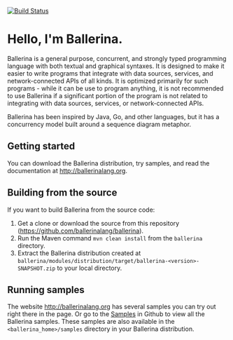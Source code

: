 [![Build Status](https://wso2.org/jenkins/job/ballerinalang/job/ballerina/badge/icon)](https://wso2.org/jenkins/job/ballerinalang/job/ballerina/)

# Hello, I'm Ballerina.

Ballerina is a general purpose, concurrent, and strongly typed programming language with both textual and graphical syntaxes. It is designed to make it easier to write programs that integrate with data sources, services, and network-connected APIs of all kinds. It is optimized primarily for such programs - while it can be use to program anything, it is not recommended to use Ballerina if a significant portion of the program is not related to integrating with data sources, services, or network-connected APIs.

Ballerina has been inspired by Java, Go, and other languages, but it has a concurrency model built around a sequence diagram metaphor.

## Getting started

You can download the Ballerina distribution, try samples, and read the documentation at http://ballerinalang.org.

## Building from the source

If you want to build Ballerina from the source code:

1. Get a clone or download the source from this repository (https://github.com/ballerinalang/ballerina).
1. Run the Maven command ``mvn clean install`` from the ``ballerina`` directory.
1. Extract the Ballerina distribution created at `ballerina/modules/distribution/target/ballerina-<version>-SNAPSHOT.zip` to your local directory.

## Running samples

The website http://ballerinalang.org has several samples you can try out right there in the page. Or go to the [Samples](samples/getting_started) in Github to view all the Ballerina samples. These samples are also available in the `<ballerina_home>/samples` directory in your Ballerina distribution. 
